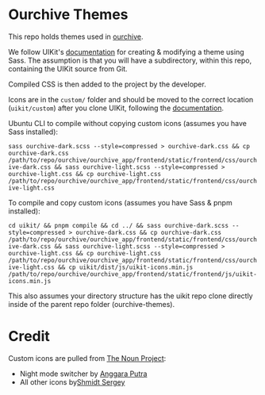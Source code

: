 # Ourchive Themes

This repo holds themes used in [ourchive](https://github.com/c-e-p/). 

We follow UIKit's [documentation](https://getuikit.com/docs/sass) for creating & modifying a theme using Sass. The assumption is that you will have a subdirectory, within this repo, containing the UIKit source from Git.

Compiled CSS is then added to the project by the developer.

Icons are in the `custom/` folder and should be moved to the correct location (`uikit/custom`) after you clone UIKit, following the [documentation](https://getuikit.com/docs/custom-icons). 

Ubuntu CLI to compile without copying custom icons (assumes you have Sass installed):

```sass ourchive-dark.scss --style=compressed > ourchive-dark.css && cp ourchive-dark.css /path/to/repo/ourchive/ourchive_app/frontend/static/frontend/css/ourchive-dark.css && sass ourchive-light.scss --style=compressed > ourchive-light.css && cp ourchive-light.css /path/to/repo/ourchive/ourchive_app/frontend/static/frontend/css/ourchive-light.css```

To compile and copy custom icons (assumes you have Sass & pnpm installed):

```cd uikit/ && pnpm compile && cd ../ && sass ourchive-dark.scss --style=compressed > ourchive-dark.css && cp ourchive-dark.css /path/to/repo/ourchive/ourchive_app/frontend/static/frontend/css/ourchive-dark.css && sass ourchive-light.scss --style=compressed > ourchive-light.css && cp ourchive-light.css /path/to/repo/ourchive/ourchive_app/frontend/static/frontend/css/ourchive-light.css && cp uikit/dist/js/uikit-icons.min.js /path/to/repo/ourchive/ourchive_app/frontend/static/frontend/js/uikit-icons.min.js```

This also assumes your directory structure has the uikit repo clone directly inside of the parent repo folder (ourchive-themes).

# Credit

Custom icons are pulled from [The Noun Project](https://thenounproject.com):

* Night mode switcher by [Anggara Putra](https://thenounproject.com/angputra/)
* All other icons by[Shmidt Sergey](https://thenounproject.com/browse/collection-icon/cutiecons-32px-grid-2px-stroke-19102/?p=1)